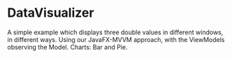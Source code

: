 # DataVisualizer
A simple example which displays three double values in different windows, in different ways.
Using our JavaFX-MVVM approach, with the ViewModels observing the Model.
Charts: Bar and Pie.
